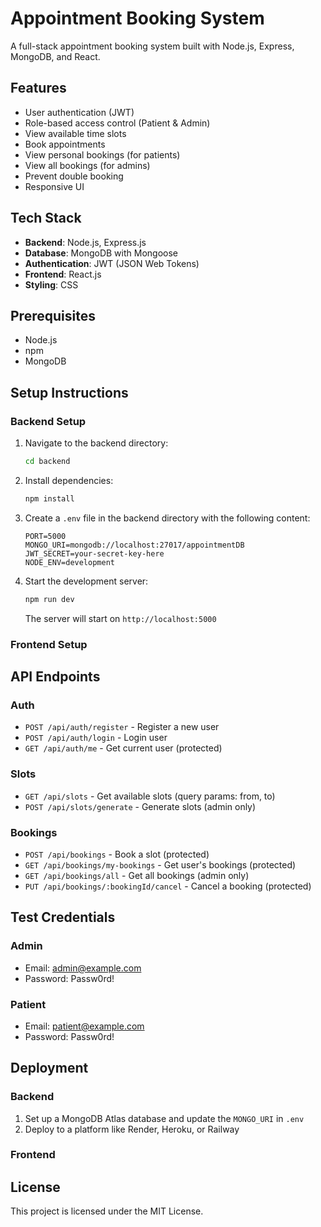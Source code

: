 # Appointment Booking System

A full-stack appointment booking system built with Node.js, Express, MongoDB, and React.

## Features

- User authentication (JWT)
- Role-based access control (Patient & Admin)
- View available time slots
- Book appointments
- View personal bookings (for patients)
- View all bookings (for admins)
- Prevent double booking
- Responsive UI

## Tech Stack

- **Backend**: Node.js, Express.js
- **Database**: MongoDB with Mongoose
- **Authentication**: JWT (JSON Web Tokens)
- **Frontend**: React.js 
- **Styling**: CSS 

## Prerequisites

- Node.js 
- npm 
- MongoDB 

## Setup Instructions

### Backend Setup

1. Navigate to the backend directory:
   ```bash
   cd backend
   ```

2. Install dependencies:
   ```bash
   npm install
   ```

3. Create a `.env` file in the backend directory with the following content:
   ```
   PORT=5000
   MONGO_URI=mongodb://localhost:27017/appointmentDB
   JWT_SECRET=your-secret-key-here
   NODE_ENV=development
   ```

4. Start the development server:
   ```bash
   npm run dev
   ```

   The server will start on `http://localhost:5000`

### Frontend Setup

## API Endpoints

### Auth
- `POST /api/auth/register` - Register a new user
- `POST /api/auth/login` - Login user
- `GET /api/auth/me` - Get current user (protected)

### Slots
- `GET /api/slots` - Get available slots (query params: from, to)
- `POST /api/slots/generate` - Generate slots (admin only)

### Bookings
- `POST /api/bookings` - Book a slot (protected)
- `GET /api/bookings/my-bookings` - Get user's bookings (protected)
- `GET /api/bookings/all` - Get all bookings (admin only)
- `PUT /api/bookings/:bookingId/cancel` - Cancel a booking (protected)

## Test Credentials

### Admin
- Email: admin@example.com
- Password: Passw0rd!

### Patient
- Email: patient@example.com
- Password: Passw0rd!

## Deployment

### Backend
1. Set up a MongoDB Atlas database and update the `MONGO_URI` in `.env`
2. Deploy to a platform like Render, Heroku, or Railway

### Frontend

## License

This project is licensed under the MIT License.
